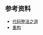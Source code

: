 ## 参考资料
* [代码整洁之道](https://book.douban.com/subject/4199741/)
* [重构](https://book.douban.com/subject/4262627/)


